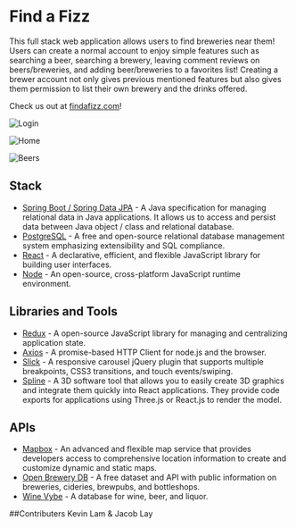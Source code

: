 # Find a Fizz
This full stack web application allows users to find breweries near them! Users can create a normal account to enjoy simple features such as searching a beer, searching a brewery, leaving comment reviews on beers/breweries, and adding beer/breweries to a favorites list! Creating a brewer account not only gives previous mentioned features but also gives them permission to list their own brewery and the drinks offered.

Check us out at [findafizz.com](https://www.findafizz.com)!

![Login](https://i.imgur.com/4KIRk2o.jpg)

![Home](https://i.imgur.com/1BMCcSO.jpg)

![Beers](https://i.imgur.com/3XbrQaH.jpg)

## Stack
- [Spring Boot / Spring Data JPA](https://spring.io/projects/spring-data-jpa) - A Java specification for managing relational data in Java applications. It allows us to access and persist data between Java object / class and relational database.
- [PostgreSQL](https://www.postgresql.org/) - A free and open-source relational database management system emphasizing extensibility and SQL compliance. 
- [React](https://reactjs.org/) - A declarative, efficient, and flexible JavaScript library for building user interfaces.
- [Node](https://nodejs.org/en/) - An open-source, cross-platform JavaScript runtime environment.

## Libraries and Tools
- [Redux](https://redux.js.org/) - A open-source JavaScript library for managing and centralizing application state.
- [Axios](https://axios-http.com/) - A promise-based HTTP Client for node.js and the browser.
- [Slick](https://kenwheeler.github.io/slick/) - A responsive carousel jQuery plugin that supports multiple breakpoints, CSS3 transitions, and touch events/swiping.
- [Spline](https://spline.design/) - A 3D software tool that allows you to easily create 3D graphics and integrate them quickly into React applications. They provide code exports for applications using Three.js or React.js to render the model.

## APIs
- [Mapbox](https://www.mapbox.com/) - An advanced and flexible map service that provides developers access to comprehensive location information to create and customize dynamic and static maps.
- [Open Brewery DB](https://www.openbrewerydb.org/) - A free dataset and API with public information on breweries, cideries, brewpubs, and bottleshops.
- [Wine Vybe](https://winevybe.com/) - A database for wine, beer, and liquor.

##Contributers
Kevin Lam & Jacob Lay
